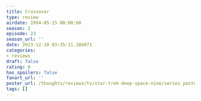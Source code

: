 ```yaml
---
title: Crossover
type: review
airdate: 1994-05-15 00:00:00
season: 2
episode: 23
season_url: ''
date: 2023-12-10 03:35:11.286071
categories:
- reviews
draft: false
rating: 0
has_spoilers: false
fanart_url: ''
poster_url: /thoughts/reviews/tv/star-trek-deep-space-nine/series_poster.jpg
tags: []
---
```


